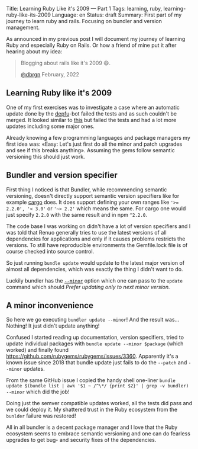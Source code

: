 Title: Learning Ruby Like it's 2009 — Part 1
Tags: learning, ruby, learning-ruby-like-its-2009
Language: en
Status: draft
Summary: First part of my journey to learn ruby and rails. Focusing on bundler and version management.

As announced in my previous post I will document my journey of learning Ruby
and especially Ruby on Rails. Or how a friend of mine put it after hearing
about my idea:

> Blogging about rails like it's 2009 😄.
>
> [@dbrgn](https://blog.dbrgn.ch/about/) February, 2022

## Learning Ruby like it's 2009

One of my first exercises was to investigate a case where an automatic update
done by the [depfu](https://depfu.com/)-bot failed the tests and as such
couldn't be merged. It looked similar to
[this](https://github.com/renuo/pingen-client/pull/15) but failed the tests and
had a lot more updates including some major ones.

Already knowing a few programming languages and package managers my first idea
was: «Easy: Let's just first do all the minor and patch upgrades and see if
this breaks anything». Assuming the gems follow semantic versioning this should
just work.

## Bundler and version specifier

First thing I noticed is that Bundler, while recommending semantic versioning,
doesn't directly support semantic version specifiers like for example
[cargo](https://doc.rust-lang.org/cargo/reference/semver.html) does. It does
support defining your own ranges like `'>= 2.2.0', '< 3.0'` or `'~> 2.2'` which
means the same. For cargo one would just specify `2.2.0` with the same result
and in npm `^2.2.0`.

The code base I was working on didn't have a lot of version specifiers and I
was told that Renuo generally tries to use the latest versions of all
dependencies for applications and only if it causes problems restricts the
versions. To still have reproducible environments the Gemfile.lock file is of
course checked into source control.

So just running `bundle update` would update to the latest major version of
almost all dependencies, which was exactly the thing I didn't want to do.

Luckily bundler has the
[`--minor`](https://bundler.io/v2.3/man/bundle-update.1.html) option which one
can pass to the `update` command which should *Prefer updating only to next
minor version.*

## A minor inconvenience

So here we go executing `bundler update --minor`! And the result was...
Nothing! It just didn't update anything!

Confused I started reading up documentation, version specifiers, tried to
update individual packages with `bundle update --minor $package` (which worked)
and finally found https://github.com/rubygems/rubygems/issues/3360. Apparently
it's a known issue since 2018 that bundle update just fails to do the `--patch`
and `--minor` updates.

From the same GitHub issue I copied the handy shell one-liner `bundle update
$(bundle list | awk '$1 ~ /^\*/ {print $2}' | grep -v bundler) --minor` which
did the job!

Doing just the semver compatible updates worked, all the tests did pass and we
could deploy it. My shattered trust in the Ruby ecosystem from the `bunlder`
failure was restored!

All in all bundler is a decent package manager and I love that the Ruby
ecosystem seems to embrace semantic versioning and one can do fearless upgrades
to get bug- and security fixes of the dependencies.
